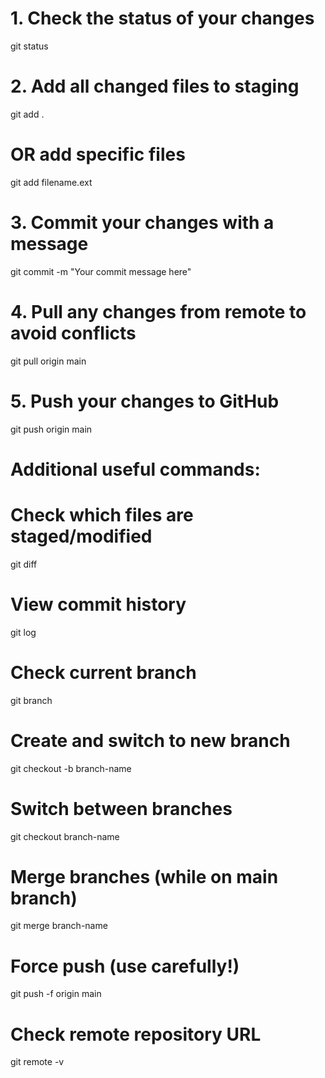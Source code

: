 # 1. Check the status of your changes
git status

# 2. Add all changed files to staging
git add .
# OR add specific files
git add filename.ext

# 3. Commit your changes with a message
git commit -m "Your commit message here"

# 4. Pull any changes from remote to avoid conflicts
git pull origin main

# 5. Push your changes to GitHub
git push origin main

# Additional useful commands:

# Check which files are staged/modified
git diff

# View commit history
git log

# Check current branch
git branch

# Create and switch to new branch
git checkout -b branch-name

# Switch between branches
git checkout branch-name

# Merge branches (while on main branch)
git merge branch-name

# Force push (use carefully!)
git push -f origin main

# Check remote repository URL
git remote -v